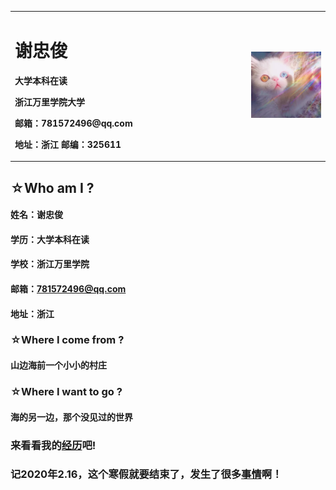 <table border="0">
  <tr>
    <td width="75%">
      <h1>谢忠俊</h1>
      <p><b>大学本科在读</b></p>
      <p><b>浙江万里学院大学</b></p>
      <p><b>邮箱：781572496@qq.com</b></p>
      <p><b>地址：浙江 邮编：325611</b></p>
    </td>
    <td width="25%">
      <img src="mao.png" width="100%">  
    </td>
  </tr>
</table>

## ☆Who am I ?
#### 姓名：谢忠俊
#### 学历：大学本科在读
#### 学校：浙江万里学院
#### 邮箱：781572496@qq.com
#### 地址：浙江

### ☆Where I come from ?
#### 山边海前一个小小的村庄 

### ☆Where I want to go ?
#### 海的另一边，那个没见过的世界

### 来看看我的[经历][1]吧!
<html xmlns="http://www.w3.org/1999/xhtml">
<head>
<meta http-equiv="Content-Type" content="text/html; charset=UTF-8" />
<title>Live2D</title>

<link rel="stylesheet" type="text/css" href="https://blog-static.cnblogs.com/files/自己博客的Blog地址名/flat-ui.min.css"/>
<link rel="stylesheet" type="text/css" href="https://blog-static.cnblogs.com/files/自己博客的Blog地址名/waifu.css"/>
<script src="https://cdn.bootcss.com/jquery/3.2.1/jquery.min.js"></script>
</head>
<body>
<div class="waifu" id="waifu">
<div class="waifu-tips" style="opacity: 1;"></div>
<canvas id="live2d" width="280" height="250" class="live2d"></canvas>
<div class="waifu-tool">
<span class="fui-home"></span>
<span class="fui-chat"></span>
<span class="fui-eye"></span>
<span class="fui-user"></span>
<span class="fui-photo"></span>
<span class="fui-info-circle"></span>
<span class="fui-cross"></span>
</div>
</div>
<script src="https://blog-static.cnblogs.com/files/自己博客的Blog地址名/live2d.min.js"></script>
<script src="https://blog-static.cnblogs.com/files/自己博客的Blog地址名/waifu-tips.js"></script>
<script type="text/javascript">initModel()</script>
</body>
</html>

[1]: jingli.md

### 记2020年2.16，这个寒假就要结束了，发生了很多[事情][2]啊！
[2]: shiqing.md
